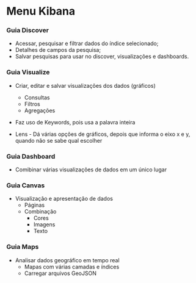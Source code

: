 # Menu Kibana

### Guia Discover

- Acessar, pesquisar e filtrar dados do índice selecionado;
- Detalhes de campos da pesquisa;
- Salvar pesquisas para usar no discover, visualizações e dashboards.

### Guia Visualize

- Criar, editar e salvar visualizações dos dados (gráficos)
  - Consultas
  - Filtros
  - Agregações
 
- Faz uso de Keywords, pois usa a palavra inteira
- Lens - Dá várias opções de gráficos, depois que informa o eixo x e y, quando não se sabe qual escolher

### Guia Dashboard

- Comibinar várias visualizações de dados em um único lugar

### Guia Canvas

- Visualização e apresentação de dados
  - Páginas
  - Combinação
    - Cores
    - Imagens
    - Texto
   
### Guia Maps

- Analisar dados geográfico em tempo real
  - Mapas com várias camadas e índices
  - Carregar arquivos GeoJSON
